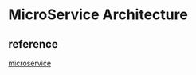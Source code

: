 # MicroService Architecture

## reference 
[microservice](https://microservices.io/patterns/index.html)  
